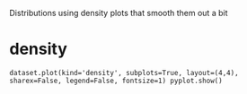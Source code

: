 Distributions using density plots that smooth them out a bit

# density
`dataset.plot(kind='density', subplots=True, layout=(4,4), sharex=False, legend=False, fontsize=1)
pyplot.show()`